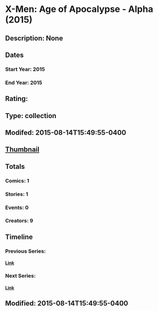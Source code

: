 # X-Men: Age of Apocalypse - Alpha (2015)
## Description: None
## Dates
### Start Year: 2015
### End Year: 2015
## Rating: 
## Type: collection
## Modifed: 2015-08-14T15:49:55-0400
## [Thumbnail](http://i.annihil.us/u/prod/marvel/i/mg/b/40/image_not_available.jpg)
## Totals
### Comics: 1
### Stories: 1
### Events: 0
### Creators: 9
## Timeline
### Previous Series: 
#### [Link]()
### Next Series: 
#### [Link]()
## Modified: 2015-08-14T15:49:55-0400